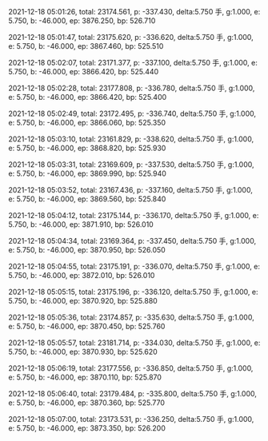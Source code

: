 2021-12-18 05:01:26, total: 23174.561, p: -337.430, delta:5.750 手, g:1.000, e: 5.750, b: -46.000, ep: 3876.250, bp: 526.710

2021-12-18 05:01:47, total: 23175.620, p: -336.620, delta:5.750 手, g:1.000, e: 5.750, b: -46.000, ep: 3867.460, bp: 525.510

2021-12-18 05:02:07, total: 23171.377, p: -337.100, delta:5.750 手, g:1.000, e: 5.750, b: -46.000, ep: 3866.420, bp: 525.440

2021-12-18 05:02:28, total: 23177.808, p: -336.780, delta:5.750 手, g:1.000, e: 5.750, b: -46.000, ep: 3866.420, bp: 525.400

2021-12-18 05:02:49, total: 23172.495, p: -336.740, delta:5.750 手, g:1.000, e: 5.750, b: -46.000, ep: 3866.060, bp: 525.350

2021-12-18 05:03:10, total: 23161.829, p: -338.620, delta:5.750 手, g:1.000, e: 5.750, b: -46.000, ep: 3868.820, bp: 525.930

2021-12-18 05:03:31, total: 23169.609, p: -337.530, delta:5.750 手, g:1.000, e: 5.750, b: -46.000, ep: 3869.990, bp: 525.940

2021-12-18 05:03:52, total: 23167.436, p: -337.160, delta:5.750 手, g:1.000, e: 5.750, b: -46.000, ep: 3869.560, bp: 525.840

2021-12-18 05:04:12, total: 23175.144, p: -336.170, delta:5.750 手, g:1.000, e: 5.750, b: -46.000, ep: 3871.910, bp: 526.010

2021-12-18 05:04:34, total: 23169.364, p: -337.450, delta:5.750 手, g:1.000, e: 5.750, b: -46.000, ep: 3870.950, bp: 526.050

2021-12-18 05:04:55, total: 23175.191, p: -336.070, delta:5.750 手, g:1.000, e: 5.750, b: -46.000, ep: 3872.010, bp: 526.010

2021-12-18 05:05:15, total: 23175.196, p: -336.120, delta:5.750 手, g:1.000, e: 5.750, b: -46.000, ep: 3870.920, bp: 525.880

2021-12-18 05:05:36, total: 23174.857, p: -335.630, delta:5.750 手, g:1.000, e: 5.750, b: -46.000, ep: 3870.450, bp: 525.760

2021-12-18 05:05:57, total: 23181.714, p: -334.030, delta:5.750 手, g:1.000, e: 5.750, b: -46.000, ep: 3870.930, bp: 525.620

2021-12-18 05:06:19, total: 23177.556, p: -336.850, delta:5.750 手, g:1.000, e: 5.750, b: -46.000, ep: 3870.110, bp: 525.870

2021-12-18 05:06:40, total: 23179.484, p: -335.800, delta:5.750 手, g:1.000, e: 5.750, b: -46.000, ep: 3870.360, bp: 525.770

2021-12-18 05:07:00, total: 23173.531, p: -336.250, delta:5.750 手, g:1.000, e: 5.750, b: -46.000, ep: 3873.350, bp: 526.200